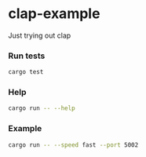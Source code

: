 # clap-example

Just trying out clap

### Run tests

```bash
cargo test
```

### Help

```bash
cargo run -- --help
```

### Example

```bash
cargo run -- --speed fast --port 5002
```
